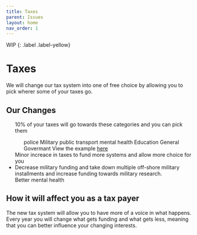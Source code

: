 ```yaml
---
title: Taxes
parent: Issues
layout: home
nav_order: 1
---
```

WIP
{: .label .label-yellow}
<html>
    <h1>Taxes</h1>
    <p>We will change our tax system into one of free choice by allowing you to pick wherer some of your taxes go.</p>
    <h2>Our Changes</h2>
    <ul>
        <il>10% of your taxes will go towards these categories and you can pick them</il>
        <ul>
            <il>police</il>
            <il>Military</il>
            <il>public transport</il>
            <il>mental health</il>
            <il>Education</il>
            <il>General Govermant</il>
            <il>View the example <a href="https://docs.google.com/spreadsheets/d/10oxkAzvUcloLLZc83nalHt6Bl-7g-g0pl6pxX95FG4U/edit?usp=sharing">here</a></il>
        </ul>
        <il>Minor increace in taxes to fund more systems and allow more choice for you</il>
        <li>Decrease military funding and take down multiple off-shore  military installments and increase funding towards military research.</li>
        <il>Better mental health</il>
    </ul>
    <h2>How it will affect you as a tax payer</h2>
        <p>The new tax system will allow you to have more of a voice in what happens. Every year you will change what gets funding and what gets less, meaning that you can better influence your changing interests.</p>

</html>
